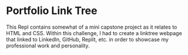 # Portfolio Link Tree

This Repl contains somewhat of a mini capstone project as it relates to HTML and CSS. Within this challenge, I had to create a linktree webpage that linked to LinkedIn, GitHub, Replit, etc. in order to showcase my professional work and personality. 